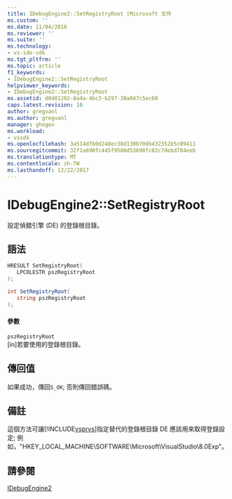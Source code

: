 ```yaml
---
title: IDebugEngine2::SetRegistryRoot |Microsoft 文件
ms.custom: ''
ms.date: 11/04/2016
ms.reviewer: ''
ms.suite: ''
ms.technology:
- vs-ide-sdk
ms.tgt_pltfrm: ''
ms.topic: article
f1_keywords:
- IDebugEngine2::SetRegistryRoot
helpviewer_keywords:
- IDebugEngine2::SetRegistryRoot
ms.assetid: d0d81202-8a4a-4bc3-b297-30a047c5ec60
caps.latest.revision: 10
author: gregvanl
ms.author: gregvanl
manager: ghogen
ms.workload:
- vssdk
ms.openlocfilehash: 3a514dfb0d248ec38d130b70db432352b5c09411
ms.sourcegitcommit: 32f1a690fc445f9586d53698fc82c7debd784eeb
ms.translationtype: MT
ms.contentlocale: zh-TW
ms.lasthandoff: 12/22/2017
---
```

# <a name="idebugengine2setregistryroot"></a>IDebugEngine2::SetRegistryRoot
設定偵錯引擎 (DE) 的登錄根目錄。  
  
## <a name="syntax"></a>語法  
  
```cpp  
HRESULT SetRegistryRoot(   
   LPCOLESTR pszRegistryRoot  
);  
```  
  
```csharp  
int SetRegistryRoot(   
   string pszRegistryRoot  
);  
```  
  
#### <a name="parameters"></a>參數  
 `pszRegistryRoot`  
 [in]若要使用的登錄根目錄。  
  
## <a name="return-value"></a>傳回值  
 如果成功，傳回`S_OK`; 否則傳回錯誤碼。  
  
## <a name="remarks"></a>備註  
 這個方法可讓[!INCLUDE[vsprvs](../../../code-quality/includes/vsprvs_md.md)]指定替代的登錄根目錄 DE 應該用來取得登錄設定; 例如，"HKEY_LOCAL_MACHINE\SOFTWARE\Microsoft\VisualStudio\8.0Exp"。  
  
## <a name="see-also"></a>請參閱  
 [IDebugEngine2](../../../extensibility/debugger/reference/idebugengine2.md)